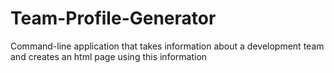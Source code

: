 # Team-Profile-Generator
Command-line application that takes information about a development team and creates an html page using this information
